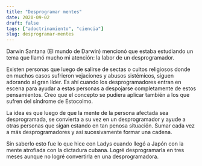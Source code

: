 ```yaml
---
title: "Desprogramar mentes"
date: 2020-09-02
draft: false
tags: ["adoctrinamiento", "ciencia"]
slug: desprogramar-mentes
---
```

Darwin Santana (El mundo de Darwin) mencionó que estaba estudiando un tema que llamó mucho mi atención: la labor de un desprogramador.

Existen personas que luego de salirse de sectas o cultos religiosos donde en muchos casos sufrieron vejaciones y abusos sistémicos, siguen adorando al gran líder. Es ahí cuando los desprogramadores entran en escena para ayudar a estas personas a despojarse completamente de estos pensamientos. Creo que el concepto se pudiera aplicar también a los que sufren del síndrome de Estocolmo.

La idea es que luego de que la mente de la persona afectada sea desprogramada, se convierta a su vez en un desprogramador y ayude a otras personas que sigan estando en tan penosa situación. Sumar cada vez a más desprogramadores y así sucesivamente formar una cadena.

Sin saberlo esto fue lo que hice con Ladys cuando llegó a Japón con la mente atrofiada con la dictadura cubana. Logré desprogramarla en tres meses aunque no logré convertirla en una desprogramadora.
